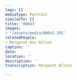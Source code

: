 ```yaml
---
tags: []
mediaType: Portrait
similarTo: []
title: '00043'
images:
- "/assets/media/00043.JPG"
relatedPeople:
- Margaret Ann Wilson
caption: ''
date: 
location: ''
description: ''
transcription: Margaret Wilson

---
```

